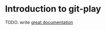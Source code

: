 # Introduction to git-play

TODO: write [great documentation](http://jacobian.org/writing/what-to-write/)
